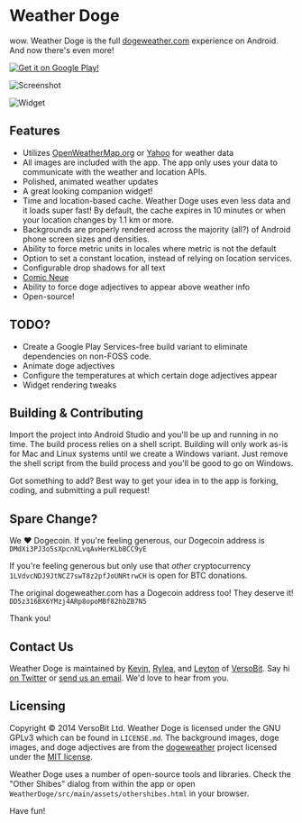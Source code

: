 # Weather Doge
wow. Weather Doge is the full [dogeweather.com](http://dogeweather.com/) experience on Android. And now there's even more!

[![Get it on Google Play!](http://developer.android.com/images/brand/en_generic_rgb_wo_60.png)](https://play.google.com/store/apps/details?id=com.versobit.weatherdoge)

![Screenshot](https://raw.github.com/VersoBit/WeatherDoge/master/images/BelAirNexus5_1000.png)

![Widget](https://raw.github.com/VersoBit/WeatherDoge/master/images/Widget.png)

## Features
 * Utilizes [OpenWeatherMap.org](http://openweathermap.org/) or [Yahoo](https://developer.yahoo.com/weather/) for weather data
 * All images are included with the app. The app only uses your data to communicate with the weather and location APIs.
 * Polished, animated weather updates
 * A great looking companion widget!
 * Time and location-based cache. Weather Doge uses even less data and it loads super fast! By default, the cache expires in 10 minutes or when your location changes by 1.1 km or more.
 * Backgrounds are properly rendered across the majority (all?) of Android phone screen sizes and densities.
 * Ability to force metric units in locales where metric is not the default
 * Option to set a constant location, instead of relying on location services.
 * Configurable drop shadows for all text
 * [Comic Neue](http://comicneue.com/)
 * Ability to force doge adjectives to appear above weather info
 * Open-source!

## TODO?
 * Create a Google Play Services-free build variant to eliminate dependencies on non-FOSS code.
 * Animate doge adjectives
 * Configure the temperatures at which certain doge adjectives appear
 * Widget rendering tweaks

## Building &amp; Contributing
Import the project into Android Studio and you'll be up and running in no time. The build process relies on a shell script. Building will only work as-is for Mac and Linux systems until we create a Windows variant. Just remove the shell script from the build process and you'll be good to go on Windows.

Got something to add? Best way to get your idea in to the app is forking, coding, and submitting a pull request!

## Spare Change?
We ♥ Dogecoin. If you're feeling generous, our Dogecoin address is `DMdXi3PJ3o5sXpcnXLvqAvHerKLbBCC9yE`

If you're feeling generous but only use that *other* cryptocurrency `1LVdvcNDJ9JtNCZ7swT8z2pfJoUNRtrwCH` is open for BTC donations.

The original dogeweather.com has a Dogecoin address too! They deserve it! `DD5z316BX6YMzj4ARp8opoMBf82hbZB7N5`

Thank you!

## Contact Us
Weather Doge is maintained by [Kevin](https://twitter.com/Kev1nMark), [Rylea](https://twitter.com/DeviledMoon), and [Leyton](https://twitter.com/LeytonReed) of [VersoBit](http://versobit.com/). Say hi [on Twitter](https://twitter.com/VersoBit) or [send us an email](mailto:hello@versobit.com). We'd love to hear from you.

## Licensing
Copyright © 2014 VersoBit Ltd. Weather Doge is licensed under the GNU GPLv3 which can be found in `LICENSE.md`. The background images, doge images, and doge adjectives are from the [dogeweather](https://github.com/katiaeirin/dogeweather) project licensed under the [MIT license](http://opensource.org/licenses/MIT).

Weather Doge uses a number of open-source tools and libraries. Check the "Other Shibes" dialog from within the app or open `WeatherDoge/src/main/assets/othershibes.html` in your browser.

Have fun!
